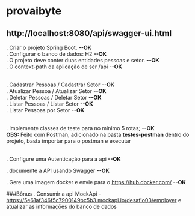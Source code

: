 # provaibyte

## http://localhost:8080/api/swagger-ui.html

. Criar o projeto Spring Boot.                            **--OK**<br />
. Configurar o banco de dados: H2                         **--OK**<br />
. O projeto deve conter duas entidades pessoas e setor.   **--OK**<br />
. O context-path da aplicação de ser /api                 **--OK**<br /><br/>

. Cadastrar Pessoas / Cadastrar Setor                     **--OK**<br />
. Atualizar Pessoa / Atualizar Setor                      **--OK**<br />
. Deletar Pessoas / Deletar Setor                         **--OK**<br />
. Listar Pessoas / Listar Setor                           **--OK**<br />
. Listar Pessoas por Setor                                **--OK**<br /><br/>

. Implemente classes de teste para no minimo 5 rotas;     **--OK**<br />
**OBS:** Feito com Postman, adicionado na pasta **testes-postman** dentro do projeto,
basta importar para o postman e executar <br /><br/>

. Configure uma Autenticação para a api  **--OK**<br />

. documente a API usando Swagger **--OK**<br />

. Gere uma imagem docker e envie para o https://hub.docker.com/     **--OK**

###Bônus
. Consumir a api MockApi -
https://5e61af346f5c7900149bc5b3.mockapi.io/desafio03/employer e atualizar as
informaçōes do banco de dados
